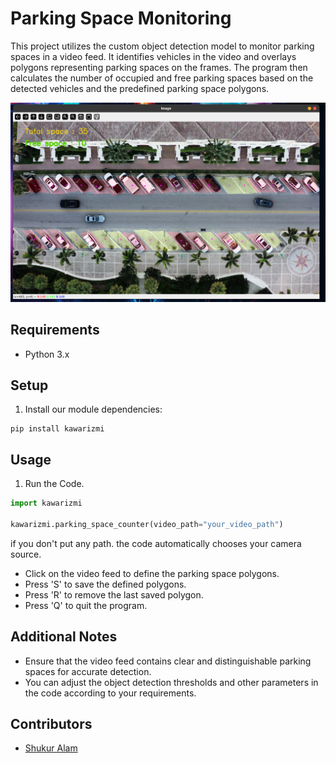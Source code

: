 # Parking Space Monitoring

This project utilizes the custom object detection model to monitor parking spaces in a video feed. It identifies vehicles in the video and overlays polygons representing parking spaces on the frames. The program then calculates the number of occupied and free parking spaces based on the detected vehicles and the predefined parking space polygons.

![System view](https://github.com/AfnanSharif/SpotVision/blob/master/Media/system%20view.png)

## Requirements

- Python 3.x

## Setup

1. Install our module dependencies:

```pip
pip install kawarizmi
``` 

## Usage

1. Run the Code.

```python
import kawarizmi

kawarizmi.parking_space_counter(video_path="your_video_path")

```

if you don't put any path. the code automatically chooses your camera source.

- Click on the video feed to define the parking space polygons.
- Press 'S' to save the defined polygons.
- Press 'R' to remove the last saved polygon.
- Press 'Q' to quit the program.


## Additional Notes

- Ensure that the video feed contains clear and distinguishable parking spaces for accurate detection.
- You can adjust the object detection thresholds and other parameters in the code according to your requirements.


## Contributors

- [Shukur Alam](https://github.com/shukur-alom)
